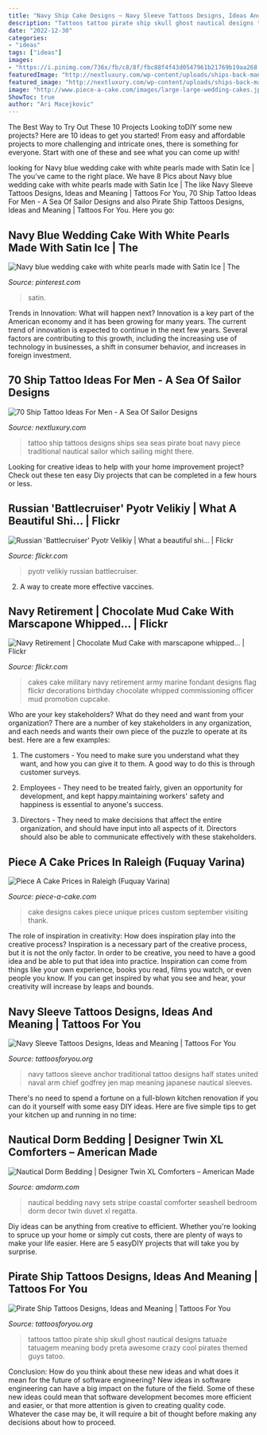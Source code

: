 ```yaml
---
title: "Navy Ship Cake Designs ~ Navy Sleeve Tattoos Designs, Ideas And Meaning"
description: "Tattoos tattoo pirate ship skull ghost nautical designs tatuaże tatuagem meaning body preta awesome crazy cool pirates themed guys tatoo"
date: "2022-12-30"
categories:
- "ideas"
tags: ["ideas"]
images:
- "https://i.pinimg.com/736x/fb/c8/8f/fbc88f4f43d0547961b21769b19aa268.jpg"
featuredImage: "http://nextluxury.com/wp-content/uploads/ships-back-manly-tattoos.jpg"
featured_image: "http://nextluxury.com/wp-content/uploads/ships-back-manly-tattoos.jpg"
image: "http://www.piece-a-cake.com/images/large-large-wedding-cakes.jpg"
ShowToc: true
author: "Ari Macejkovic"
---
```



The Best Way to Try Out These 10 Projects
Looking toDIY some new projects? Here are 10 ideas to get you started! From easy and affordable projects to more challenging and intricate ones, there is something for everyone. Start with one of these and see what you can come up with!

	

		
looking for Navy blue wedding cake with white pearls made with Satin Ice | The you've came to the right place. We have 8 Pics about Navy blue wedding cake with white pearls made with Satin Ice | The like Navy Sleeve Tattoos Designs, Ideas and Meaning | Tattoos For You, 70 Ship Tattoo Ideas For Men - A Sea Of Sailor Designs and also Pirate Ship Tattoos Designs, Ideas and Meaning | Tattoos For You. Here you go:
		
    
## Navy Blue Wedding Cake With White Pearls Made With Satin Ice | The

<img loading=lazy src="https://i.pinimg.com/736x/fb/c8/8f/fbc88f4f43d0547961b21769b19aa268.jpg" onerror="this.onerror=null;this.src='https://tse4.mm.bing.net/th?id=OIP.cxI6nnfRjMM-2_BhB3KprQHaJI&amp;pid=15.1';" alt="Navy blue wedding cake with white pearls made with Satin Ice | The">

_Source: pinterest.com_

>satin. 

	

Trends in Innovation: What will happen next?
Innovation is a key part of the American economy and it has been growing for many years. The current trend of innovation is expected to continue in the next few years. Several factors are contributing to this growth, including the increasing use of technology in businesses, a shift in consumer behavior, and increases in foreign investment.

    
## 70 Ship Tattoo Ideas For Men - A Sea Of Sailor Designs

<img loading=lazy src="http://nextluxury.com/wp-content/uploads/ships-back-manly-tattoos.jpg" onerror="this.onerror=null;this.src='https://tse4.mm.bing.net/th?id=OIP.v5ANMd0UBE6TAerAawnxTQAAAA&amp;pid=15.1';" alt="70 Ship Tattoo Ideas For Men - A Sea Of Sailor Designs">

_Source: nextluxury.com_

>tattoo ship tattoos designs ships sea seas pirate boat navy piece traditional nautical sailor which sailing might there. 

	

Looking for creative ideas to help with your home improvement project? Check out these ten easy Diy projects that can be completed in a few hours or less.

    
## Russian &#039;Battlecruiser&#039; Pyotr Velikiy | What A Beautiful Shi… | Flickr

<img loading=lazy src="https://c1.staticflickr.com/7/6086/6094601117_f5878a953c_b.jpg" onerror="this.onerror=null;this.src='https://tse4.mm.bing.net/th?id=OIP.X7-GYzYGmlOyytr6NBvZugHaD4&amp;pid=15.1';" alt="Russian &#039;Battlecruiser&#039; Pyotr Velikiy | What a beautiful shi… | Flickr">

_Source: flickr.com_

>pyotr velikiy russian battlecruiser. 

	

2. A way to create more effective vaccines.

    
## Navy Retirement | Chocolate Mud Cake With Marscapone Whipped… | Flickr

<img loading=lazy src="https://c2.staticflickr.com/6/5028/5580819083_fc9605dece_b.jpg" onerror="this.onerror=null;this.src='https://tse4.mm.bing.net/th?id=OIP.6f8iq1fyHFPPX4pjxHA_4wHaKd&amp;pid=15.1';" alt="Navy Retirement | Chocolate Mud Cake with marscapone whipped… | Flickr">

_Source: flickr.com_

>cakes cake military navy retirement army marine fondant designs flag flickr decorations birthday chocolate whipped commissioning officer mud promotion cupcake. 

	

Who are your key stakeholders? What do they need and want from your organization?
There are a number of key stakeholders in any organization, and each needs and wants their own piece of the puzzle to operate at its best. Here are a few examples:
1. The customers - You need to make sure you understand what they want, and how you can give it to them. A good way to do this is through customer surveys.

2. Employees - They need to be treated fairly, given an opportunity for development, and kept happy.maintaining workers' safety and happiness is essential to anyone's success.

3. Directors - They need to make decisions that affect the entire organization, and should have input into all aspects of it. Directors should also be able to communicate effectively with these stakeholders.

    
## Piece A Cake Prices In Raleigh (Fuquay Varina)

<img loading=lazy src="http://www.piece-a-cake.com/images/large-large-wedding-cakes.jpg" onerror="this.onerror=null;this.src='https://tse2.mm.bing.net/th?id=OIP.3k2hdpSLqbqBMsRzmPB6UgHaKf&amp;pid=15.1';" alt="Piece A Cake Prices in Raleigh (Fuquay Varina)">

_Source: piece-a-cake.com_

>cake designs cakes piece unique prices custom september visiting thank. 

	

The role of inspiration in creativity: How does inspiration play into the creative process?
Inspiration is a necessary part of the creative process, but it is not the only factor. In order to be creative, you need to have a good idea and be able to put that idea into practice. Inspiration can come from things like your own experience, books you read, films you watch, or even people you know. If you can get inspired by what you see and hear, your creativity will increase by leaps and bounds.

    
## Navy Sleeve Tattoos Designs, Ideas And Meaning | Tattoos For You

<img loading=lazy src="https://www.tattoosforyou.org/wp-content/uploads/2017/09/Pictures-of-Navy-Sleeve-Tattoos.jpg" onerror="this.onerror=null;this.src='https://tse1.mm.bing.net/th?id=OIP.tO3jO-qbPGM0tQJs9WsRlAHaJ7&amp;pid=15.1';" alt="Navy Sleeve Tattoos Designs, Ideas and Meaning | Tattoos For You">

_Source: tattoosforyou.org_

>navy tattoos sleeve anchor traditional tattoo designs half states united naval arm chief godfrey jen map meaning japanese nautical sleeves. 

	

There's no need to spend a fortune on a full-blown kitchen renovation if you can do it yourself with some easy DIY ideas. Here are five simple tips to get your kitchen up and running in no time: 

    
## Nautical Dorm Bedding | Designer Twin XL Comforters – American Made

<img loading=lazy src="https://cdn.shopify.com/s/files/1/0268/5823/products/navynauticalstripebedding_6f0d9821-3aee-4821-9d1d-80b82dbbef9b_grande.jpg?v=1461702008" onerror="this.onerror=null;this.src='https://tse3.mm.bing.net/th?id=OIP.9QgppV7qB8Z5RiUSe9zQdQHaHa&amp;pid=15.1';" alt="Nautical Dorm Bedding | Designer Twin XL Comforters – American Made">

_Source: amdorm.com_

>nautical bedding navy sets stripe coastal comforter seashell bedroom dorm decor twin duvet xl regatta. 

	

Diy ideas can be anything from creative to efficient. Whether you're looking to spruce up your home or simply cut costs, there are plenty of ways to make your life easier. Here are 5 easyDIY projects that will take you by surprise.

    
## Pirate Ship Tattoos Designs, Ideas And Meaning | Tattoos For You

<img loading=lazy src="https://www.tattoosforyou.org/wp-content/uploads/2016/05/Ghost-Pirate-Ship-Tattoo.jpg" onerror="this.onerror=null;this.src='https://tse4.mm.bing.net/th?id=OIP.TT-4WMLw0IDkXpxFYwwKLgAAAA&amp;pid=15.1';" alt="Pirate Ship Tattoos Designs, Ideas and Meaning | Tattoos For You">

_Source: tattoosforyou.org_

>tattoos tattoo pirate ship skull ghost nautical designs tatuaże tatuagem meaning body preta awesome crazy cool pirates themed guys tatoo. 

	

Conclusion: How do you think about these new ideas and what does it mean for the future of software engineering?
New ideas in software engineering can have a big impact on the future of the field. Some of these new ideas could mean that software development becomes more efficient and easier, or that more attention is given to creating quality code. Whatever the case may be, it will require a bit of thought before making any decisions about how to proceed.

